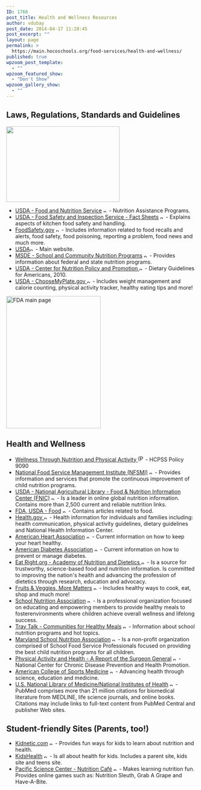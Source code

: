 ```yaml
---
ID: 1766
post_title: Health and Wellness Resources
author: vdubay
post_date: 2014-04-17 11:28:45
post_excerpt: ""
layout: page
permalink: >
  https://main.hocoschools.org/food-services/health-and-wellness/
published: true
wpzoom_post_template:
  - ""
wpzoom_featured_show:
  - "Don't Show"
wpzoom_gallery_show:
  - ""
---
```

<h2>Laws, Regulations, Standards and Guidelines</h2>

<img class="pict" src="/f/foodservice/food_pic11.jpg" alt="" width="300" height="200" />

<ul class="style1">
  <li><a href="http://www.fns.usda.gov/fns/" target="_blank">USDA - Food and Nutrition Service</a> <img src="/f/images/new_webpage.gif" alt="new webpage" width="11" height="10"> - Nutrition Assistance Programs.</li>
  <li><a target href="http://www.fsis.usda.gov/Fact_Sheets/index.asp">USDA - Food Safety and Inspection Service -  Fact Sheets</a> <img src="/f/images/new_webpage.gif" alt="new webpage" width="11" height="10"> - Explains  aspects of kitchen food safety and handling.</li>
  <li><a href="http://www.foodsafety.gov/" target="_blank">FoodSafety.gov</a> <img src="/f/images/new_webpage.gif" alt="new webpage" width="11" height="10"> - Includes information related to food recalls and alerts, food safety, food poisoning, reporting a problem, food news and much more.</li>
  <li><a href="http://www.usda.gov/wps/portal/usda/usdahome" target="_blank">USDA</a><img class="pict" src="/f/images/new_webpage.gif" alt="new webpage" border="0" width="11" height="10"> - Main website.</li>
  <li><a href="http://www.msde.maryland.gov/MSDE/programs/schoolnutrition/" target="_blank">MSDE - School and Community Nutrition Programs</a> <img src="/f/images/new_webpage.gif" alt="new webpage" width="11" height="10"> - Provides information about  federal and state  nutrition programs.</li>
  <li><a href="http://www.cnpp.usda.gov/dietaryguidelines.htm">USDA - Center for Nutrition Policy and Promotion <img src="/f/images/new_webpage.gif" alt="new webpage" border="0" width="11" height="10"></a> - Dietary Guidelines for Americans, 2010.</li>
  <li><a href="http://www.choosemyplate.gov/" target="_blank">USDA - ChooseMyPlate.gov <img src="/f/images/new_webpage.gif" border="0" alt="new webpage" width="11" height="10"></a> - Includes weight management and calorie counting, physical activity tracker, healthy eating tips and more!<a name="health"></a></li>
</ul>

<a href="http://www.fda.gov/Food/default.htm" target="_blank"><img class="pict" src="/f/foodservice/food_pic2.jpg" alt="FDA main page" width="250" height="350" /></a>

<h2>Health and Wellness</h2>
<ul class="style1">
  <li><a href="/f/board/policies/9090.pdf" target="_blank">Wellness Through Nutrition and Physical Activity <img src="/f/images/bullet-pdf.gif" border="0" align="bottom" width="16" height="16" alt="(PDF)"></a> - HCPSS Policy 9090</li>
  <li><a href="http://www.nfsmi.org/" target="_blank">National Food Service Management Institute (NFSMI)</a> <img src="/f/images/new_webpage.gif" alt="new webpage" width="11" height="10"> - Provides information and services that promote the continuous improvement of child nutrition programs.</li>
  <li><a href="http://fnic.nal.usda.gov/nal_display/index.php?info_center=4&amp;tax_level=1&amp;tax_subject=244" target="_blank">USDA - National Agricultural Library - Food &amp; Nutrition Information Center (FNIC)</a> <img src="/f/images/new_webpage.gif" alt="new webpage" width="11" height="10"> - Is a leader in online global nutrition information. Contains more than 2,500 current and reliable nutrition links.</li>
  <li><a href="http://www.fda.gov/Food/default.htm" target="_blank">FDA, USDA - Food</a> <img src="/f/images/new_webpage.gif" alt="new webpage" width="11" height="10"> - Contains articles related to food.</li>
  <li><a href="http://www.healthierus.gov/dietaryguidelines/" target="_blank">Health.gov </a><img src="/f/images/new_webpage.gif" alt="new webpage" width="11" height="10"> - Health information for individuals and families including: health communication, physical activity guidelines, dietary guidelines and National Health Information Center.</li>
  <li><a href="http://www.americanheart.org/" target="_blank">American Heart Association</a> <img src="/f/images/new_webpage.gif" alt="new webpage" width="11" height="10"> - Current information on how to keep your heart healthy.</li>
  <li><a target href="http://www.diabetes.org/">American Diabetes Association</a> <img src="/f/images/new_webpage.gif" alt="new webpage" width="11" height="10"> - Current information on how to prevent or manage diabetes.</li>
  <li><a target href="http://www.eatright.org/">Eat Right.org - Academy of Nutrition and Dietetics <img src="/f/images/new_webpage.gif" alt="new webpage" width="11" height="10" border="0"></a> -  Is a source for trustworthy, science-based food and nutrition information. Is committed to improving the nation's health and advancing the profession of dietetics through research, education and advocacy.</li>
  <li><a href="http://www.5aday.org/" target="_blank">Fruits &amp; Veggies, More Matters</a> <img src="/f/images/new_webpage.gif" alt="new webpage" width="11" height="10"> - Includes  healthy ways to cook, eat, shop and much more!</li>
  <li><a target href="http://www.schoolnutrition.org/">School Nutrition Association</a> <img src="/f/images/new_webpage.gif" alt="new webpage" width="11" height="10"> - Is a professional organization focused on educating and empowering members to provide healthy meals to fosterenvironments where children achieve overall wellness and lifelong success.</li>
  <li><a target href="http://www.schoolnutrition.org/">Tray Talk - Communities for Healthy Meals</a> <img src="/f/images/new_webpage.gif" alt="new webpage" width="11" height="10"> - Information about school nutrition programs and hot topics.</li>
  <li><a target href="http://www.mdsna.org/">Maryland School Nutrition Association</a> <img src="/f/images/new_webpage.gif" alt="new webpage" width="11" height="10"> - Is a non-profit organization comprised of School Food Service Professionals focused on providing the best child nutrition programs for all children.</li>
  <li><a target href="http://www.cdc.gov/nccdphp/sgr/sgr.htm">Physical Activity and Health - A  Report of the Surgeon General</a> <img src="/f/images/new_webpage.gif" alt="new webpage" width="11" height="10"> - National Center for Chronic Disease Prevention and Health Promotion.</li>
  <li><a target href="http://www.acsm.org/">American College of Sports Medicine</a> <img src="/f/images/new_webpage.gif" alt="new webpage" width="11" height="10"> - Advancing health through science, education and medicine.</li>
  <li><a target href="http://www.ncbi.nlm.nih.gov/PubMed">U.S. National Library of Medicine/National Institutes of Health</a> <img src="/f/images/new_webpage.gif" alt="new webpage" width="11" height="10"> - PubMed comprises more than 21 million citations for biomedical literature from MEDLINE, life science journals, and online books. Citations may include links to full-text content from PubMed Central and publisher Web sites.</li>
</ul>

<h2>Student-friendly Sites (Parents, too!)</h2>
<ul>
  <li class="style1"><a href="http://www.kidnetic.com" target="_blank">Kidnetic.com</a> <img src="/f/images/new_webpage.gif" alt="new webpage" width="11" height="10"> - Provides fun ways for kids to learn about nutrition and health.</li>
  <li class="style1"><a href="http://kidshealth.org/" target="_blank">KidsHealth</a> <img src="/f/images/new_webpage.gif" alt="new webpage" width="11" height="10"> - Is all about health for kids. Includes a parent site, kids site and teens site.</li>
  <li class="style1"><a href="http://www.pacificsciencecenter.org/nutrition/nutrition_cafe.html" target="_blank">Pacific Science Center - Nutrition Café</a> <img src="/f/images/new_webpage.gif" alt="new webpage" width="11" height="10"> - Makes learning nutrition fun. Provides online games such as: Nutrition Sleuth, Grab A Grape and Have-A-Bite.</li>
</ul>